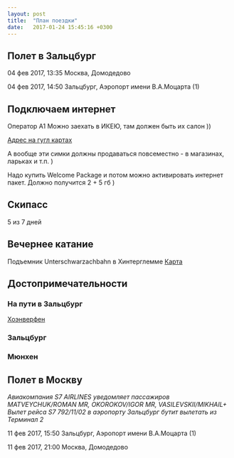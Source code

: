 ```yaml
---
layout: post
title:  "План поездки"
date:   2017-01-24 15:45:16 +0300
---
```

## Полет в Зальцбург

04 фев 2017, 13:35
Москва, Домодедово

04 фев 2017, 14:50
Зальцбург, Аэропорт имени В.А.Моцарта (1)

## Подключаем интернет
Оператор A1
Можно заехать в ИКЕЮ, там должен быть их салон ))

[Адрес на гугл картах](https://goo.gl/maps/AQ75LpWgpYq)

А вообще эти симки должны продаваться повсеместно - в магазинах, ларьках и т.п. )

Надо купить Welcome Package и потом можно активировать интернет пакет. Должно получится 2 + 5 гб )

## Скипасс
5 из 7 дней 

## Вечернее катание
Подъемник Unterschwarzachbahn в Хинтерглемме
[Карта](https://goo.gl/maps/MxbckJWE93v)

## Достопримечательности

### На пути в Зальцбург
[Хоэнверфен](https://goo.gl/maps/SZ1tpLYqGUA2)

### Зальцбург

### Мюнхен


## Полет в Москву

_Авиакомпания S7 AIRLINES уведомляет пассажиров MATVEYCHUK/ROMAN MR, OKOROKOV/IGOR MR, VASILEVSKII/MIKHAIL+ Вылет рейса S7 792/11/02 в аэропорту Зальцбург бутит вылетать из Терминал 2_

11 фев 2017, 15:50 Зальцбург, Аэропорт имени В.А.Моцарта (1)

11 фев 2017, 21:00
Москва, Домодедово
